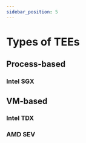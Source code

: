 ```yaml
---
sidebar_position: 5
---
```


# Types of TEEs

## Process-based

### Intel SGX

## VM-based

### Intel TDX

### AMD SEV
